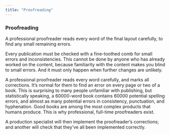 ```yaml
---
title: "Proofreading"
---
```


### Proofreading

A professional proofreader reads every word of the final layout carefully, to find any small remaining errors.

Every publication must be checked with a fine-toothed comb for small errors and inconsistencies. This cannot be done by anyone who has already worked on the content, because familiarity with the content makes you blind to small errors. And it must only happen when further changes are unlikely.

A professional proofreader reads every word carefully, and marks all corrections. It’s normal for them to find an error on every page or two of a book. This is surprising to many people unfamiliar with publishing, but statistically speaking, a 60000-word book contains 60000 potential spelling errors, and almost as many potential errors in consistency, punctuation, and hyphenation. Good books are among the most complex products that humans produce. This is why professional, full-time proofreaders exist.

A production specialist will then implement the proofreader’s corrections; and another will check that they’ve all been implemented correctly.
